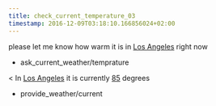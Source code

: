 ```yaml
---
title: check_current_temperature_03
timestamp: 2016-12-09T03:18:10.166856024+02:00
---
```


please let me know how warm it is in [Los Angeles](city) right now
* ask_current_weather/temprature

< In [Los Angeles](city) it is currently [85](temprature) degrees
* provide_weather/current
